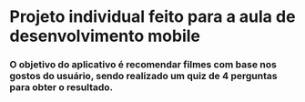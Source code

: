 

# Projeto individual feito para a aula de desenvolvimento mobile

### O objetivo do aplicativo é recomendar filmes com base nos gostos do usuário, sendo realizado um quiz de 4 perguntas para obter o resultado.
